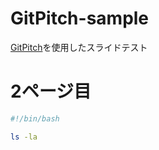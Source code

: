 # GitPitch-sample
[GitPitch](https://gitpitch.com/)を使用したスライドテスト

# 2ページ目
```sh
#!/bin/bash

ls -la
```
